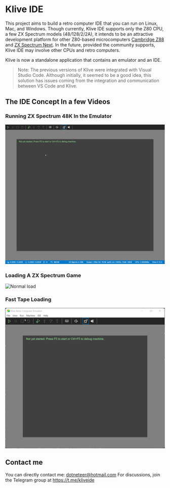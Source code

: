 # Klive IDE

This project aims to build a retro computer IDE that you can run on Linux, Mac, and Windows. Though currently, Klive IDE supports only the Z80 CPU, a few ZX Spectrum models (48/128/2/2A), it intends to be an attractive development platform for other Z80-based microcomputers [Cambridge Z88](https://en.wikipedia.org/wiki/Cambridge_Z88) and [ZX Spectrum Next](https://www.specnext.com/). In the future, provided the community supports, Klive IDE may involve other CPUs and retro computers.

Klive is now a standalone application that contains an emulator and an IDE.

> Note: The previous versions of Klive were integrated with Visual Studio Code. Although initially, it seemed to be a good idea, this solution has issues coming from the integration and communication between VS Code and Klive.

## The IDE Concept In a few Videos

### Running ZX Spectrum 48K In the Emulator

![Klive intro](./intro/klive-intro.gif)

### Loading A ZX Spectrum Game

![Normal load](./intro/normal-load.gif)

### Fast Tape Loading

![Fast load](./intro/fast-load.gif)


## Contact me

You can directly contact me: dotneteer@hotmail.com
For discussions, join the Telegram group at https://t.me/kliveide



